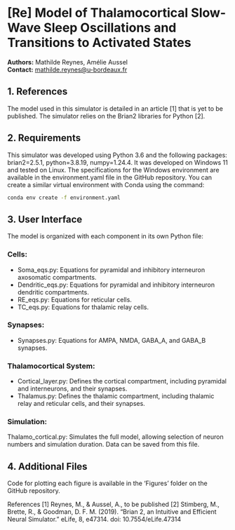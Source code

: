 # [Re] Model of Thalamocortical Slow-Wave Sleep Oscillations and Transitions to Activated States

**Authors:** Mathilde Reynes, Amélie Aussel  
**Contact:** mathilde.reynes@u-bordeaux.fr

## 1. References
The model used in this simulator is detailed in an article [1] that is yet to be published. The simulator relies on the Brian2 libraries for Python [2].


## 2. Requirements
This simulator was developed using Python 3.6 and the following packages: brian2=2.5.1, python=3.8.19, numpy=1.24.4. It was developed on Windows 11 and tested on Linux. The specifications for the Windows environment are available in the environment.yaml file in the GitHub repository. You can create a similar virtual environment with Conda using the command:

```bash
conda env create -f environment.yaml
```

## 3. User Interface
The model is organized with each component in its own Python file:

### Cells:
- Soma_eqs.py: Equations for pyramidal and inhibitory interneuron axosomatic compartments.
- Dendritic_eqs.py: Equations for pyramidal and inhibitory interneuron dendritic compartments.
- RE_eqs.py: Equations for reticular cells.
- TC_eqs.py: Equations for thalamic relay cells.

### Synapses:
- Synapses.py: Equations for AMPA, NMDA, GABA_A, and GABA_B synapses.

### Thalamocortical System:
- Cortical_layer.py: Defines the cortical compartment, including pyramidal and interneurons, and their synapses.
- Thalamus.py: Defines the thalamic compartment, including thalamic relay and reticular cells, and their synapses.

### Simulation:
Thalamo_cortical.py: Simulates the full model, allowing selection of neuron numbers and simulation duration. Data can be saved from this file.

## 4. Additional Files
Code for plotting each figure is available in the ‘Figures’ folder on the GitHub repository.

References
[1] Reynes, M., & Aussel, A., to be published
[2] Stimberg, M., Brette, R., & Goodman, D. F. M. (2019). “Brian 2, an Intuitive and Efficient Neural Simulator.” eLife, 8, e47314. doi: 10.7554/eLife.47314